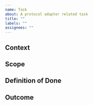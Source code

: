 ```yaml
---
name: Task
about: A protocol adapter related task
title: ""
labels: ""
assignees: ""
---
```


## Context

<!-- What is the context of this task? Why is it needed or what previous work has caused it? -->

## Scope

<!-- What is this task about? What different steps are required to complete it? -->

## Definition of Done

<!-- What criteria have to be met for this task to be completed? Who are the stakeholders that have to review? -->

## Outcome

<!-- What outcomes originated from this task? This can be notes and links to the forum or follow-up tasks or PRs. -->
